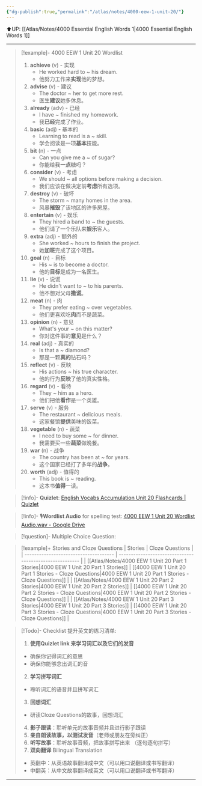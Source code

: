 ```yaml
---
{"dg-publish":true,"permalink":"/atlas/notes/4000-eew-1-unit-20/"}
---
```


⬆️UP: [[Atlas/Notes/4000 Essential English Words 1\|4000 Essential English Words 1]]

---


> [!example]- 4000 EEW 1 Unit 20 Wordlist
> 1. **achieve** (v) - 实现  
>     - He worked hard to ~ his dream.  
>     - 他努力工作来**实现**他的梦想。
> 2. **advise** (v) - 建议  
>     - The doctor ~ her to get more rest.  
>     - 医生**建议**她多休息。
> 3. **already** (adv) - 已经  
>     - I have ~ finished my homework.  
>     - 我**已经**完成了作业。
> 4. **basic** (adj) - 基本的  
>     - Learning to read is a ~ skill.  
>     - 学会阅读是一项**基本**技能。 
> 5. **bit** (n) - 一点  
>     - Can you give me a ~ of sugar?  
>     - 你能给我**一点**糖吗？
> 6. **consider** (v) - 考虑  
>     - We should ~ all options before making a decision.  
>     - 我们应该在做决定前**考虑**所有选项。
> 7. **destroy** (v) - 破坏  
>     - The storm ~ many homes in the area.  
>     - 风暴**摧毁**了该地区的许多房屋。
> 8. **entertain** (v) - 娱乐  
>     - They hired a band to ~ the guests.  
>     - 他们请了一个乐队来**娱乐**客人。  
> 9. **extra** (adj) - 额外的  
>     - She worked ~ hours to finish the project.  
>     - 她**加班**完成了这个项目。
> 10. **goal** (n) - 目标  
>     - His ~ is to become a doctor.  
>     - 他的**目标**是成为一名医生。
> 11. **lie** (v) - 说谎  
>     - He didn't want to ~ to his parents.  
>     - 他不想对父母**撒谎**。
> 12. **meat** (n) - 肉  
>     - They prefer eating ~ over vegetables.  
>     - 他们更喜欢吃**肉**而不是蔬菜。
> 13. **opinion** (n) - 意见  
>     - What's your ~ on this matter?  
>     - 你对这件事的**意见**是什么？
> 14. **real** (adj) - 真实的  
>     - Is that a ~ diamond?  
>     - 那是一颗**真的**钻石吗？
> 15. **reflect** (v) - 反映  
>     - His actions ~ his true character.  
>     - 他的行为**反映**了他的真实性格。
> 16. **regard** (v) - 看待  
>     - They ~ him as a hero.  
>     - 他们把他**看作**是一个英雄。
> 17. **serve** (v) - 服务  
>     - The restaurant ~ delicious meals.  
>     - 这家餐馆**提供**美味的饭菜。
> 18. **vegetable** (n) - 蔬菜  
>     - I need to buy some ~ for dinner.  
>     - 我需要买一些**蔬菜**做晚餐。
> 19. **war** (n) - 战争  
>     - The country has been at ~ for years.  
>     - 这个国家已经打了多年的**战争**。 
> 20. **worth** (adj) - 值得的  
>     - This book is ~ reading.  
>     - 这本书**值得**一读。


> [!info]- **Quizlet**: [English Vocabs Accumulation Unit 20 Flashcards | Quizlet](https://quizlet.com/my/944689466/english-vocab-accumulation-unit-20-flash-cards/?i=1vbzw5&x=1qqt)

> [!info]-  🎙️**Wordlist Audio** for spelling test: [4000 EEW 1 Unit 20 Wordlist Audio.wav - Google Drive](https://drive.google.com/file/d/1W4orsbT1l1BlkHJNicfm7Znn_OYa0p_L/view?usp=drive_link)

> [!question]-  Multiple Choice Question:

> [!example]+ Stories and Cloze Questions
> | Stories                               | Cloze Questions                                         |
> | ------------------------------------- | ------------------------------------------------------- |
> | [[Atlas/Notes/4000 EEW 1 Unit 20 Part 1 Stories\|4000 EEW 1 Unit 20 Part 1 Stories]] | [[4000 EEW 1 Unit 20 Part 1 Stories - Cloze Questions\|4000 EEW 1 Unit 20 Part 1 Stories - Cloze Questions]] |
> | [[Atlas/Notes/4000 EEW 1 Unit 20 Part 2 Stories\|4000 EEW 1 Unit 20 Part 2 Stories]] | [[4000 EEW 1 Unit 20 Part 2 Stories - Cloze Questions\|4000 EEW 1 Unit 20 Part 2 Stories - Cloze Questions]] |
> | [[Atlas/Notes/4000 EEW 1 Unit 20 Part 3 Stories\|4000 EEW 1 Unit 20 Part 3 Stories]] | [[4000 EEW 1 Unit 20 Part 3 Stories - Cloze Questions\|4000 EEW 1 Unit 20 Part 3 Stories - Cloze Questions]] |

> [!Todo]- Checklist 提升英文的练习清单:
> 1. **使用Quizlet link 来学习词汇以及它们的发音** 
>	- 确保你记得词汇的意思 
>	- 确保你能够念出词汇的音 
> 2. **学习拼写词汇** 
>	- 聆听词汇的语音并且拼写词汇 
> 3. **回想词汇**
>	- 研读Cloze Questions的故事，回想词汇 
> 4. **影子跟读**：聆听单元的故事音频并且进行影子跟读 
> 5. **亲自朗读故事，以测试发音**（老师或朋友在旁纠正）
> 6. **听写故事**：聆听故事音频，把故事拼写出来 （逐句逐句拼写）
> 7. **双向翻译** Bilingual Translation 
>	- 英翻中：从英语故事翻译成中文（可以用口说翻译或书写翻译）
>	- 中翻英：从中文故事翻译成英文（可以用口说翻译或书写翻译）

---
